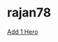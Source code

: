 # rajan78

<link rel="stylesheet" href="https://unpkg.com/tachyons@4.8.0/css/tachyons.min.css"/>
<a class="f6 link dim ba bw2 ph3 pv2 ma5 dib black" href="#0">Add 1 Hero</a>

<main class="mw6 center">
    
  </main>
<script>
    
    let heroes = [
  {'name' : 'Prof. Xavier', 'twitter' : '@profx', 'pic' : 'http://www.animatedimages.org/data/media/450/animated-marvel-avatar-image-0004.gif'},
  {'name' : 'Spiderman', 'twitter' : '@spidey', 'pic' : 'http://www.animatedimages.org/data/media/450/animated-marvel-avatar-image-0008.gif'},  
  {'name' : 'Wolverine', 'pic' : 'http://www.animatedimages.org/data/media/450/animated-marvel-avatar-image-0011.gif', 'twitter' : '@logan' }
];


let moreHeroes = [
   {'name' : 'Cyclops', 'twitter' : '@oneye', 'pic' : 'http://www.animatedimages.org/data/media/450/animated-marvel-avatar-image-0005.gif'},
   {'name' : 'Storm', 'twitter' : '@rainsitpours', 'pic' : 'http://www.animatedimages.org/data/media/450/animated-marvel-avatar-image-0007.gif'},
   {'name' : 'Phoenix', 'twitter' : '@jeangrey', 'pic' : 'http://www.animatedimages.org/data/media/450/animated-marvel-avatar-image-0016.gif'}
];
    
    let main = document.querySelector('main');
    function render(heroes) {
     main.innerHTML =`${heroes.map( (hero, index) => `

<article class="dt w-100 bb b--black-05 pb2 mt2" href="#0">
      <div class="dtc w2 w3-ns v-mid">
        <img src="${hero.pic}"/>
      </div>
      <div class="dtc v-mid pl3">
        <h1 class="f6 f5-ns fw6 lh-title black mv0">${hero.name}</h1>
        <h2 class="f6 fw4 mt0 mb0 black-60">@${hero.twitter}</h2>
      </div>
      <div class="dtc v-mid">
        <form class="w-100 tr">
          <button data-id=${index}class="f6 button-reset bg-white ba b--black-10 dim pointer pv1 black-60" type="submit">${hero.following ? 'Following' : '+Follow'}</button>
        </form>
      </div>
    </article>
`).join('')} 

      `;
        let btn_follow = Array.from(document.querySelectorAll('[data-id]')); 
        btn_follow.map( btn => btn.addEventListener('click', function(e){
        e.preventDefault();
            
            if(heroes[this.dataset.id].following=== true){
                delete heroes[this.dataset.id].following;
                console.info(`Unfollowed ${heroes[this.dataset.id].name}`);
            }else{
                    heroes[this.dataset.id].following = true;
                    console.info(`Following ${heroes[this.dataset.id].name}`);
        }
                                                   
            } ));
    
    }
    
   
    function* idMaker() {
  var index = 0;
  while (index < moreHeroes.length)
    yield moreHeroes[index++];
}

var gen = idMaker();
    let btn_add1Hero= document.querySelector('a');
    btn_add1Hero.addEventListener('click', function(event){
        event.preventDefault();
        let tempObj = gen.next();
        tempObj.done ? console.warm('no more heroes') : heroes.push(tempObj.value);
        render(heroes);
    })
    render(heroes);
    
</script>


